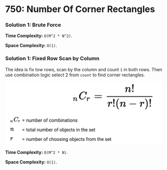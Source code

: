 # 750: Number Of Corner Rectangles

### Solution 1: Brute Force
**Time Complexity:** `O(M^2 * N^2)`.

**Space Complexity:** `O(1)`.

### Solution 1: Fixed Row Scan by Column
The idea is fix tow rows, scan by the column and count `1` in both rows. Then use combination logic select 2 from `count` to find corner rectangles.

![LC750](LC750.png)

**Time Complexity:** `O(M^2 * N)`.

**Space Complexity:** `O(1)`.
